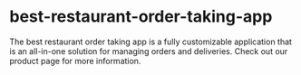 # best-restaurant-order-taking-app
The best restaurant order taking app is a fully customizable application that is an all-in-one solution for managing orders and deliveries. Check out our product page for more information.
